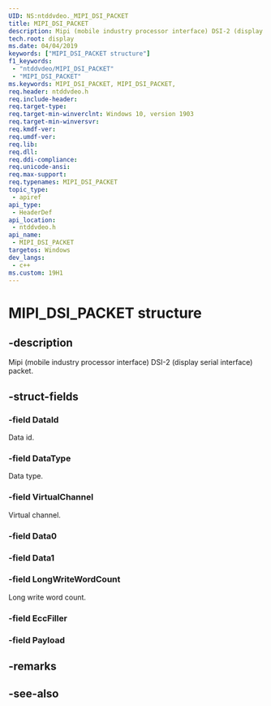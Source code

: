 ```yaml
---
UID: NS:ntddvdeo._MIPI_DSI_PACKET
title: MIPI_DSI_PACKET
description: Mipi (mobile industry processor interface) DSI-2 (display serial interface) packet.
tech.root: display
ms.date: 04/04/2019
keywords: ["MIPI_DSI_PACKET structure"]
f1_keywords:
 - "ntddvdeo/MIPI_DSI_PACKET"
 - "MIPI_DSI_PACKET"
ms.keywords: MIPI_DSI_PACKET, MIPI_DSI_PACKET, 
req.header: ntddvdeo.h
req.include-header:
req.target-type:
req.target-min-winverclnt: Windows 10, version 1903
req.target-min-winversvr:
req.kmdf-ver:
req.umdf-ver:
req.lib:
req.dll:
req.ddi-compliance:
req.unicode-ansi:
req.max-support:
req.typenames: MIPI_DSI_PACKET
topic_type: 
 - apiref
api_type: 
 - HeaderDef
api_location: 
 - ntddvdeo.h
api_name: 
 - MIPI_DSI_PACKET
targetos: Windows
dev_langs:
 - c++
ms.custom: 19H1
---
```


# MIPI_DSI_PACKET structure

## -description

Mipi (mobile industry processor interface) DSI-2 (display serial interface) packet.

## -struct-fields

### -field DataId

Data id.

### -field DataType

Data type.

### -field VirtualChannel

Virtual channel.

### -field Data0
 
### -field Data1
 
### -field LongWriteWordCount

Long write word count.

### -field EccFiller
 
### -field Payload
 

## -remarks

## -see-also
